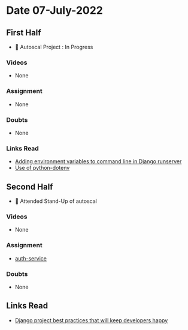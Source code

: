 # Date 07-July-2022

## First Half

- 🔄 Autoscal Project : In Progress

### Videos

- None

### Assignment

- None

### Doubts

- None

### Links Read

- [Adding environment variables to command line in Django runserver](https://stackoverflow.com/questions/67106421/how-to-add-environment-variables-to-command-line-in-django-runserver)
- [Use of python-dotenv](https://stackoverflow.com/questions/67106421/how-to-add-environment-variables-to-command-line-in-django-runserver)

## Second Half

- 🔄 Attended Stand-Up of autoscal

### Videos

- None

### Assignment

- [auth-service](https://github.com/autoscal-SP18/auth-service/tree/AUT-2-logging-framework)

### Doubts

- None

## Links Read

- [Django project best practices that will keep developers happy](https://www.freecodecamp.org/news/django-project-best-practices-for-happy-developers/)
